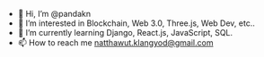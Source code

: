 - 👋 Hi, I’m @pandakn
- 👀 I’m interested in Blockchain, Web 3.0, Three.js, Web Dev, etc..
- 🌱 I’m currently learning Django, React.js, JavaScript, SQL.
- 📫 How to reach me natthawut.klangyod@gmail.com

<!---
pandakn/pandakn is a ✨ special ✨ repository because its `README.md` (this file) appears on your GitHub profile.
You can click the Preview link to take a look at your changes.
--->
